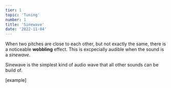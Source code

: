 ```yaml
---
tier: 1
topic: 'Tuning'
number: 1
title: 'Sinewave'
date: '2022-11-04'
---
```


When two pitches are close to each other, but not exactly the same, there is a noticeable **wobbling** effect. This is excpecially audible when the sound is a _sinewave_.

Sinewave is the simplest kind of audio wave that all other sounds can be build of.

[example]
